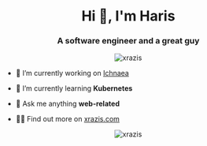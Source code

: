 <h1 align="center">Hi 🤙, I'm Haris</h1>
<h3 align="center">A software engineer and a great guy</h3>

<p align="center"> <img src="https://komarev.com/ghpvc/?username=xrazis&label=Profile%20views&color=0e75b6&style=flat" alt="xrazis" /> </p>

- 🔭 I’m currently working on [Ichnaea](https://github.com/xrazis/ichnaea)

- 🌱 I’m currently learning **Kubernetes**

- 💬 Ask me anything **web-related**

- 👨‍💻 Find out more on [xrazis.com](xrazis.com)

<p align="center"><img align="center" src="https://github-readme-stats.vercel.app/api/top-langs?username=xrazis&show_icons=true&locale=en&hide=java,html" alt="xrazis" /></p>
